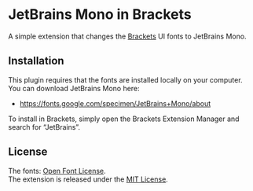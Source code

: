 # JetBrains Mono in Brackets
A simple extension that changes the [Brackets](http://brackets.io/) UI fonts to JetBrains Mono.

## Installation
This plugin requires that the fonts are installed locally on your computer. You can download JetBrains Mono here:
* https://fonts.google.com/specimen/JetBrains+Mono/about

To install in Brackets, simply open the Brackets Extension Manager and search for “JetBrains”.

## License
The fonts: [Open Font License](https://scripts.sil.org/cms/scripts/page.php?site_id=nrsi&id=OFL).<br>
The extension is released under the [MIT License](http://opensource.org/licenses/MIT).
